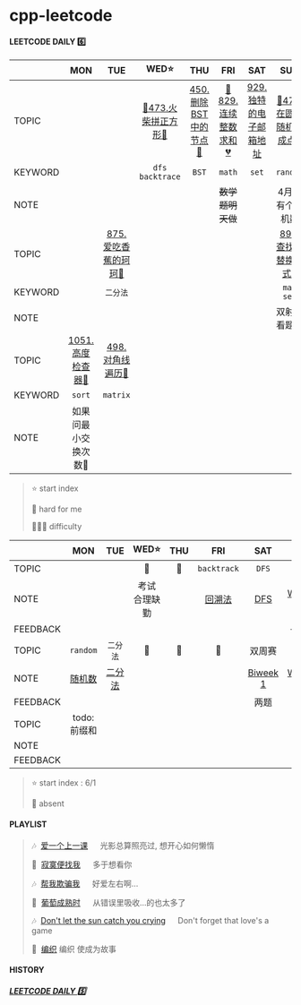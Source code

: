# cpp-leetcode

#### LEETCODE DAILY 6️⃣

|       |MON|TUE|WED⭐|THU|FRI|SAT|SUN|
|  ---  |:-:|:-:|:-:|:-:|:-:|:-:|:-:|
|TOPIC  |   |   |[📌473.火柴拼正方形🧡](/workspace/473.%E7%81%AB%E6%9F%B4%E6%8B%BC%E6%AD%A3%E6%96%B9%E5%BD%A2.cpp)|[450. 删除BST中的节点🧡](/workspace/450.%E5%88%A0%E9%99%A4%E4%BA%8C%E5%8F%89%E6%90%9C%E7%B4%A2%E6%A0%91%E4%B8%AD%E7%9A%84%E8%8A%82%E7%82%B9.cpp)|[📌829.连续整数求和💔](https://leetcode.cn/problems/consecutive-numbers-sum/solution/by-ac_oier-220q/)|[929.独特的电子邮箱地址](/workspace/929.%E7%8B%AC%E7%89%B9%E7%9A%84%E7%94%B5%E5%AD%90%E9%82%AE%E4%BB%B6%E5%9C%B0%E5%9D%80.cpp)|[📌478.在圆内随机生成点🧡](/workspace/478.%E5%9C%A8%E5%9C%86%E5%86%85%E9%9A%8F%E6%9C%BA%E7%94%9F%E6%88%90%E7%82%B9.cpp)|
|KEYWORD|   |   |`dfs` `backtrace`|`BST`|`math`|`set`|`random`|
|NOTE   |   |   |   |   |~~数学题明天做~~|   |4月也有个随机数|
|TOPIC  |   |[875.爱吃香蕉的珂珂🧡](/workspace/875.%E7%88%B1%E5%90%83%E9%A6%99%E8%95%89%E7%9A%84%E7%8F%82%E7%8F%82.cpp)|    |   |   |   |[890.查找和替换模式🧡](/workspace/890.%E6%9F%A5%E6%89%BE%E5%92%8C%E6%9B%BF%E6%8D%A2%E6%A8%A1%E5%BC%8F.cpp)|
|KEYWORD|   |`二分法`|  |   |   |   |`map` `set`|
|NOTE   |   |   |   |   |   |   |双射去看题解|
|TOPIC  |[1051.高度检查器💚](/workspace/1051.%E9%AB%98%E5%BA%A6%E6%A3%80%E6%9F%A5%E5%99%A8.cpp)|[498.对角线遍历🧡](/workspace/498.%E5%AF%B9%E8%A7%92%E7%BA%BF%E9%81%8D%E5%8E%86.cpp)|   |   |   |   |   |
|KEYWORD|`sort`|`matrix`|   |   |   |   |   |
|NOTE   |如果问最小交换次数🤔|   |   |   |   |   |   |

> ⭐ start index   
> 
> 📌 hard for me        
> 
> 💚🧡💔 difficulty   



|        |MON|TUE|WED⭐|THU|FRI|SAT|SUN|
|  ---   |:-:|:-:|:-:|:-:|:-:|:-:|:-:|
|TOPIC   |   |   |📅|📅|`backtrack`|`DFS`|周赛|
|NOTE    |   |   |考试 合理缺勤|   |[回溯法](/markdown/%E4%B8%93%E9%A2%98%20-%20%E5%9B%9E%E6%BA%AF%E6%B3%95.md)|[DFS](/markdown/%E4%B8%93%E9%A2%98%20-%20DFS.md)|[Weekly 1](/record/June-Weekly-1.md)|
|FEEDBACK|   |   |   |   |   |   |一题...|
|TOPIC   |`random`|`二分法`|📅|📅|📅|双周赛|周赛|
|NOTE    |[随机数](/markdown/%E4%B8%93%E9%A2%98%20-%20random.md)|[二分法](/markdown/%E4%B8%93%E9%A2%98%20-%20%E4%BA%8C%E5%88%86%E6%B3%95.md)|   |   |   |[Biweek 1](./record/June-Biweek-1.md)|[Weekly 2](./record/June-Weekly-2.md)|
|FEEDBACK|   |   |   |   |   |两题|两题|
|TOPIC   |todo:前缀和|   |   |   |   |    |    |
|NOTE    |   |   |   |   |   |    |    |
|FEEDBACK|   |   |   |   |   |    |    |


> ⭐ start index : 6/1
> 
> 📅 absent


#### PLAYLIST
> 🎶&nbsp; [爱一个上一课](https://c.y.qq.com/base/fcgi-bin/u?__=R05uFR) &emsp; 光影总算照亮过, 想开心如何懒惰
> 
> 🎵&nbsp; [寂寞便找我](https://c.y.qq.com/base/fcgi-bin/u?__=HhZpEEH) &emsp; 多于想看你
> 
> 🎶&nbsp; [帮我欺骗我](https://c.y.qq.com/base/fcgi-bin/u?__=lK9FWEJIOgvT) &emsp; 好爱左右啊...
> 
> 🎵&nbsp; [葡萄成熟时](https://c.y.qq.com/base/fcgi-bin/u?__=LTEf4t) &emsp; 从错误里吸收...的也太多了
>
> 🎶&nbsp; [Don't let the sun catch you crying](https://c.y.qq.com/base/fcgi-bin/u?__=EUyqKPp7OVWn) &emsp; Don't forget that love's a game
>
> 🎵&nbsp; [编织](https://c.y.qq.com/base/fcgi-bin/u?__=4RHpdwG) 编织 使成为故事


#### HISTORY

##### [LEETCODE DAILY 5️⃣](/record/2022-05.md)
